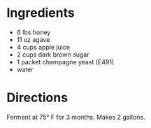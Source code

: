 # Ingredients #

* 6 lbs honey
* 11 oz agave
* 4 cups apple juice
* 2 cups dark brown sugar
* 1 packet champagne yeast (E491)
* water

# Directions #

Ferment at 75° F for 3 months.
Makes 2 gallons.
